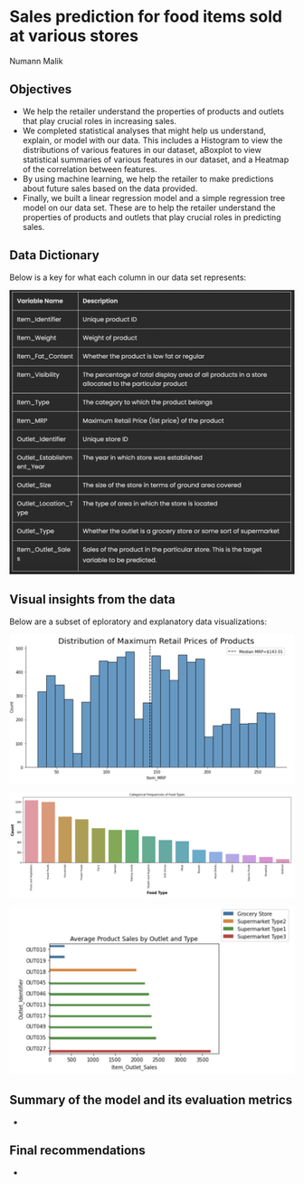 # Sales prediction for food items sold at various stores

Numann Malik

## Objectives

- We help the retailer understand the properties of products and outlets that play crucial roles in increasing sales.
- We completed statistical analyses that might help us understand, explain, or model with our data. This includes a Histogram to view the distributions of various features in our dataset, aBoxplot to view statistical summaries of various features in our dataset, and a Heatmap of the correlation between features.
- By using machine learning, we help the retailer to make predictions about future sales based on the data provided.
- Finally, we built a linear regression model and a simple regression tree model on our data set. These are to help the retailer understand the properties of products and outlets that play crucial roles in predicting sales.

## Data Dictionary

Below is a key for what each column in our data set represents:

![DD](DD.png)

## Visual insights from the data

Below are a subset of eploratory and explanatory data visualizations:

![MRP](MRP.png)

![FT](FT.png)

![OS](OS.png)

## Summary of the model and its evaluation metrics

-

## Final recommendations

-
